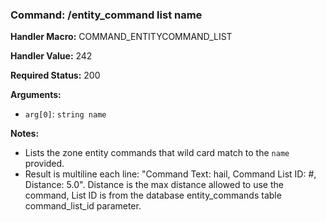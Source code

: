 ### Command: /entity_command list name

**Handler Macro:** COMMAND_ENTITYCOMMAND_LIST

**Handler Value:** 242

**Required Status:** 200

**Arguments:**
- `arg[0]`: `string name`

**Notes:**
- Lists the zone entity commands that wild card match to the `name` provided.
- Result is multiline each line: "Command Text: hail, Command List ID: #, Distance: 5.0".  Distance is the max distance allowed to use the command, List ID is from the database entity_commands table command_list_id parameter.